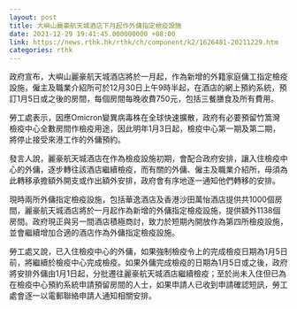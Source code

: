 ```yaml
---
layout: post
title: 大嶼山麗豪航天城酒店下月起作外傭指定檢疫設施
date: 2021-12-29 19:41:45.000000000 +08:00
link: https://news.rthk.hk/rthk/ch/component/k2/1626481-20211229.htm
categories: rthk
---
```


政府宣布，大嶼山麗豪航天城酒店將於一月起，作為新增的外籍家庭傭工指定檢疫設施，僱主及職業介紹所可於12月30日上午9時半起，在酒店的網上預約系統，預訂1月5日或之後的房間，每個房間每晚收費750元，包括三餐膳食及所有費用。

勞工處表示，因應Omicron變異病毒株在全球快速擴散，政府有必要預留竹篙灣檢疫中心全數房間作檢疫用途，因此明年1月3日起，檢疫中心第一期及第二期，將停止接受來港工作的外傭預約。

發言人說，麗豪航天城酒店在作為檢疫設施初期，會配合政府安排，讓入住檢疫中心的外傭，逐步轉往該酒店繼續檢疫，而有關的外傭、僱主及職業介紹所，毋須為此轉移承擔額外開支或作出額外安排，政府會有序地逐一通知他們轉移的安排。

現時兩所外傭指定檢疫設施，包括華逸酒店及香港沙田萬怡酒店提供共1000個房間，麗豪航天城酒店將於一月起作為新增的外傭指定檢疫設施，提供額外1138個房間。政府現正與另一間酒店積極商討，致力於短期內開放作為第四所檢疫設施，並會繼續增加合適的酒店作為外傭指定檢疫設施。

勞工處又說，已入住檢疫中心的外傭，如果強制檢疫令上的完成檢疫日期為1月5日前，將繼續於檢疫中心完成檢疫。如果外傭完成檢疫的日期為1月5日或之後，政府將安排外傭由1月1日起，分批遷往麗豪航天城酒店繼續檢疫；至於尚未入住但已為在檢疫中心預約系統申請預留房間的人士，如果申請人已收到申請確認短訊，勞工處會逐一以電郵聯絡申請人通知相關安排。
